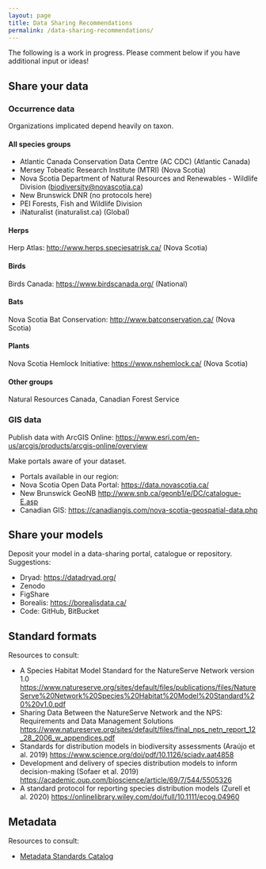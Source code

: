 ```yaml
---
layout: page
title: Data Sharing Recommendations
permalink: /data-sharing-recommendations/
---
```


The following is a work in progress. Please comment below if you have additional input or ideas!

## Share your data

### Occurrence data
Organizations implicated depend heavily on taxon.
#### All species groups
* Atlantic Canada Conservation Data Centre (AC CDC) (Atlantic Canada)
* Mersey Tobeatic Research Institute (MTRI) (Nova Scotia)
* Nova Scotia Department of Natural Resources and Renewables - Wildlife Division (biodiversity@novascotia.ca)
* New Brunswick DNR (no protocols here)
* PEI Forests, Fish and Wildlife Division
* iNaturalist (inaturalist.ca) (Global)
#### Herps
Herp Atlas: http://www.herps.speciesatrisk.ca/ (Nova Scotia)
#### Birds
Birds Canada: https://www.birdscanada.org/ (National)
#### Bats
Nova Scotia Bat Conservation: http://www.batconservation.ca/ (Nova Scotia)
#### Plants
Nova Scotia Hemlock Initiative: https://www.nshemlock.ca/ (Nova Scotia)
#### Other groups
Natural Resources Canada, Canadian Forest Service

### GIS data
Publish data with ArcGIS Online: https://www.esri.com/en-us/arcgis/products/arcgis-online/overview


Make portals aware of your dataset.
* Portals available in our region:
* Nova Scotia Open Data Portal: https://data.novascotia.ca/
* New Brunswick GeoNB http://www.snb.ca/geonb1/e/DC/catalogue-E.asp 
* Canadian GIS: https://canadiangis.com/nova-scotia-geospatial-data.php 

## Share your models
Deposit your model in a data-sharing portal, catalogue or repository.
Suggestions:
* Dryad: https://datadryad.org/
* Zenodo
* FigShare
* Borealis: https://borealisdata.ca/
* Code: GitHub, BitBucket

## Standard formats
Resources to consult:
* A Species Habitat Model Standard for the NatureServe Network version 1.0 https://www.natureserve.org/sites/default/files/publications/files/NatureServe%20Network%20Species%20Habitat%20Model%20Standard%20%20v1.0.pdf 
* Sharing Data Between the NatureServe Network and the NPS: Requirements and Data Management Solutions https://www.natureserve.org/sites/default/files/final_nps_netn_report_12_28_2006_w_appendices.pdf 
* Standards for distribution models in biodiversity assessments (Araújo et al. 2019) https://www.science.org/doi/pdf/10.1126/sciadv.aat4858 
* Development and delivery of species distribution models to inform decision-making (Sofaer et al. 2019) https://academic.oup.com/bioscience/article/69/7/544/5505326 
* A standard protocol for reporting species distribution models (Zurell et al. 2020) https://onlinelibrary.wiley.com/doi/full/10.1111/ecog.04960 

## Metadata
Resources to consult:
* [Metadata Standards Catalog](https://rdamsc.bath.ac.uk/)